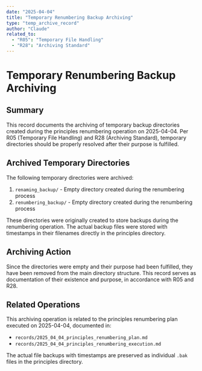 ```yaml
---
date: "2025-04-04"
title: "Temporary Renumbering Backup Archiving"
type: "temp_archive_record"
author: "Claude"
related_to:
  - "R05": "Temporary File Handling"
  - "R28": "Archiving Standard"
---
```


# Temporary Renumbering Backup Archiving

## Summary

This record documents the archiving of temporary backup directories created during the principles renumbering operation on 2025-04-04. Per R05 (Temporary File Handling) and R28 (Archiving Standard), temporary directories should be properly resolved after their purpose is fulfilled.

## Archived Temporary Directories

The following temporary directories were archived:

1. `renaming_backup/` - Empty directory created during the renumbering process
2. `renumbering_backup/` - Empty directory created during the renumbering process

These directories were originally created to store backups during the renumbering operation. The actual backup files were stored with timestamps in their filenames directly in the principles directory.

## Archiving Action

Since the directories were empty and their purpose had been fulfilled, they have been removed from the main directory structure. This record serves as documentation of their existence and purpose, in accordance with R05 and R28.

## Related Operations

This archiving operation is related to the principles renumbering plan executed on 2025-04-04, documented in:
- `records/2025_04_04_principles_renumbering_plan.md`
- `records/2025_04_04_principles_renumbering_execution.md`

The actual file backups with timestamps are preserved as individual `.bak` files in the principles directory.